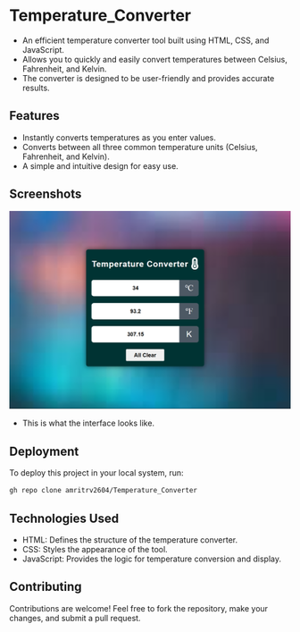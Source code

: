 # Temperature_Converter

- An efficient temperature converter tool built using HTML, CSS, and JavaScript.
- Allows you to quickly and easily convert temperatures between Celsius, Fahrenheit, and Kelvin.
- The converter is designed to be user-friendly and provides accurate results.


## Features

- Instantly converts temperatures as you enter values.
- Converts between all three common temperature units (Celsius, Fahrenheit, and Kelvin).
- A simple and intuitive design for easy use.

## Screenshots

![Temperature_Converter](https://github.com/amritrv2604/Temperature_Converter/blob/main/assets/proj.png?raw=true)
- This is what the interface looks like.


## Deployment

To deploy this project in your local system, run:
```bash
gh repo clone amritrv2604/Temperature_Converter
```


## Technologies Used

- HTML: Defines the structure of the temperature converter.
- CSS: Styles the appearance of the tool.
- JavaScript: Provides the logic for temperature conversion and display.

## Contributing

Contributions are welcome! Feel free to fork the repository, make your changes, and submit a pull request.
